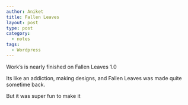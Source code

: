 ```yaml
---
author: Aniket
title: Fallen Leaves
layout: post
type: post
category:
  - notes
tags:
  - Wordpress
---
```

Work’s is nearly finished on Fallen Leaves 1.0

Its like an addiction, making designs, and Fallen Leaves was made quite sometime back.

But it was super fun to make it
